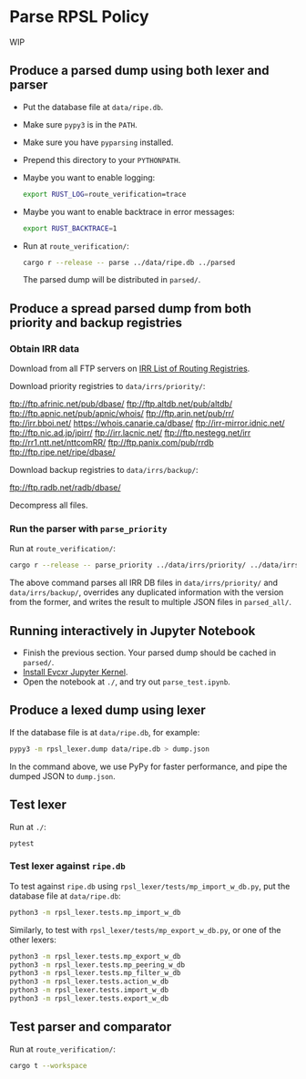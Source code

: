 # Parse RPSL Policy

WIP

## Produce a parsed dump using both lexer and parser

- Put the database file at `data/ripe.db`.
- Make sure `pypy3` is in the `PATH`.
- Make sure you have `pyparsing` installed.
- Prepend this directory to your `PYTHONPATH`.
- Maybe you want to enable logging:

    ```sh
    export RUST_LOG=route_verification=trace
    ```

- Maybe you want to enable backtrace in error messages:

    ```sh
    export RUST_BACKTRACE=1
    ```

- Run at `route_verification/`:

    ```sh
    cargo r --release -- parse ../data/ripe.db ../parsed
    ```

    The parsed dump will be distributed in `parsed/`.

## Produce a spread parsed dump from both priority and backup registries

### Obtain IRR data

Download from all FTP servers on [IRR List of Routing
Registries](https://www.irr.net/docs/list.html).

Download priority registries to `data/irrs/priority/`:

<ftp://ftp.afrinic.net/pub/dbase/>
<ftp://ftp.altdb.net/pub/altdb/>
<ftp://ftp.apnic.net/pub/apnic/whois/>
<ftp://ftp.arin.net/pub/rr/>
<ftp://irr.bboi.net/>
<https://whois.canarie.ca/dbase/>
<ftp://irr-mirror.idnic.net/>
<ftp://ftp.nic.ad.jp/jpirr/>
<ftp://irr.lacnic.net/>
<ftp://ftp.nestegg.net/irr>
<ftp://rr1.ntt.net/nttcomRR/>
<ftp://ftp.panix.com/pub/rrdb>
<ftp://ftp.ripe.net/ripe/dbase/>

Download backup registries to `data/irrs/backup/`:

<ftp://ftp.radb.net/radb/dbase/>

Decompress all files.

### Run the parser with `parse_priority`

Run at `route_verification/`:

```sh
cargo r --release -- parse_priority ../data/irrs/priority/ ../data/irrs/backup/ ../parsed_all/
```

The above command parses all IRR DB files in `data/irrs/priority/` and
`data/irrs/backup/`,
overrides any duplicated information with the version from the former,
and writes the result to multiple JSON files in `parsed_all/`.

## Running interactively in Jupyter Notebook

- Finish the previous section. Your parsed dump should be cached in `parsed/`.
- [Install Evcxr Jupyter Kernel](https://github.com/evcxr/evcxr/blob/main/evcxr_jupyter/README.md).
- Open the notebook at `./`, and try out `parse_test.ipynb`.

## Produce a lexed dump using lexer

If the database file is at `data/ripe.db`, for example:

```sh
pypy3 -m rpsl_lexer.dump data/ripe.db > dump.json
```

In the command above, we use PyPy for faster performance,
and pipe the dumped JSON to `dump.json`.

## Test lexer

Run at `./`:

```shell
pytest
```

### Test lexer against `ripe.db`

To test against `ripe.db` using `rpsl_lexer/tests/mp_import_w_db.py`,
put the database file at `data/ripe.db`:

```bash
python3 -m rpsl_lexer.tests.mp_import_w_db
```

Similarly, to test with `rpsl_lexer/tests/mp_export_w_db.py`,
or one of the other lexers:

```bash
python3 -m rpsl_lexer.tests.mp_export_w_db
python3 -m rpsl_lexer.tests.mp_peering_w_db
python3 -m rpsl_lexer.tests.mp_filter_w_db
python3 -m rpsl_lexer.tests.action_w_db
python3 -m rpsl_lexer.tests.import_w_db
python3 -m rpsl_lexer.tests.export_w_db
```

## Test parser and comparator

Run at `route_verification/`:

```sh
cargo t --workspace
```
